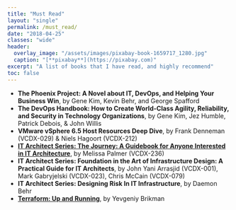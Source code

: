 ```yaml
---
title: "Must Read"
layout: "single"
permalink: /must_read/
date: "2018-04-25"
classes: "wide"
header:
  overlay_image: "/assets/images/pixabay-book-1659717_1280.jpg"
  caption: "[**pixabay**](https://pixabay.com)"
excerpt: "A list of books that I have read, and highly recommend"
toc: false
---
```

* __The Phoenix Project: A Novel about IT, DevOps, and Helping Your Business Win__, by Gene Kim, Kevin Behr, and George Spafford
* __The DevOps Handbook: How to Create World-Class Agility, Reliability, and Security in Technology Organizations__, by Gene Kim, Jez Humble, Patrick Debois, & John Willis
* __VMware vSphere 6.5 Host Resources Deep Dive__, by Frank Denneman (VCDX-029) & Niels Hagoort (VCDX-212)
* __[IT Architect Series: The Journey: A Guidebook for Anyone Interested in IT Architecture](https://itarchitectjourney.com/)__, by Melissa Palmer (VCDX-236)
* __IT Architect Series: Foundation in the Art of Infrastructure Design: A Practical Guide for IT Architects__, by John Yani Arrasjid (VCDX-001), Mark Gabryjelski (VCDX-023), Chris McCain (VCDX-079)
* __IT Architect Series: Designing Risk In IT Infrastructure__, by Daemon Behr
* __[Terraform: Up and Running](https://www.terraformupandrunning.com/)__, by Yevgeniy Brikman
